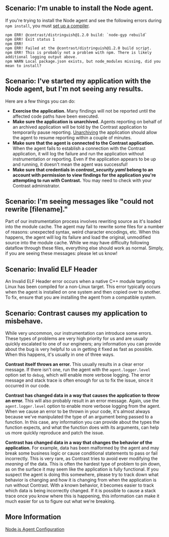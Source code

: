 <!--
title: "Node.js Agent Troubleshooting"
description: "General troubleshooting guide for the Node agent"
tags: "node troubleshooting agent general debug"
-->

## Scenario: I'm unable to install the Node agent.

If you're trying to install the Node agent and see the following errors during `npm install`, you must [set up a compiler](add-hyperlink).

```
npm ERR! @contrast/distringuish@1.2.0 build: `node-gyp rebuild`
npm ERR! Exit status 1
npm ERR!
npm ERR! Failed at the @contrast/distringuish@1.2.0 build script.
npm ERR! This is probably not a problem with npm. There is likely additional logging output above.
npm WARN Local package.json exists, but node_modules missing, did you mean to install?
```

## Scenario: I've started my application with the Node agent, but I'm not seeing any results.

Here are a few things you can do:
* **Exercise the application.** Many findings will not be reported until the affected code paths have been executed.
* **Make sure the application is unarchived.** Agents reporting on behalf of an archived application will be told by the Contrast application to temporarily pause reporting. [Unarchiving](user-appsmanage.html#overview) the application should allow the agent to resume reporting within a couple of minutes.
* **Make sure that the agent is connected to the Contrast application.** When the agent fails to establish a connection with the Contrast application, it will log the failure and run the application without instrumentation or reporting. Even if the application appears to be up and running, it doesn't mean the agent was successful!
* **Make sure that credentials in *contrast_security.yaml* belong to an account with permission to view findings for the application you're attempting to run with Contrast.** You may need to check with your Contrast administrator.

## Scenario: I'm seeing messages like "could not rewrite [filename]."

Part of our instrumentation process involves rewriting source as it's loaded into the module cache. The agent may fail to rewrite some files for a number of reasons: unexpected syntax, weird character encodings, etc. When this happens, the agent will log its failure and load the original, unmodified source into the module cache. While we may have difficulty following dataflow through these files, everything else should work as normal. Simply, if you are seeing these messages: please let us know!

## Scenario: Invalid ELF Header

An Invalid ELF Header error occurs when a native C++ module targeting Linux has been compiled for a non-Linux target. This error typically occurs when the agent is installed on one system and then copied over to another. To fix, ensure that you are installing the agent from a compatible system.

## Scenario: Contrast causes my application to misbehave.

While very uncommon, our instrumentation can introduce some errors. These types of problems are very high priority for us and are usually quickly escalated to one of our engineers; any information you can provide about the bug is very helpful to us in getting it fixed as fast as possible. When this happens, it's usually in one of three ways.

**Contrast itself throws an error.** This usually results in a clear error message. If there isn't one, run the agent with the `agent.logger.level` option set to `debug`, which will enable more verbose logging. The error message and stack trace is often enough for us to fix the issue, since it occurred in our code.

**Contrast has changed data in a way that causes the application to throw an error.** This will also probably result in an error message. Again, use the `agent.logger.level` option to enable more verbose logging from the agent. When we cause an error to be thrown in your code, it's almost always because we've manipulated the type of an argument being passed to a function. In this case, any information you can provide about the types the function expects, and what the function does with its arguments, can help us more quickly reproduce and patch the issue.

**Contrast has changed data in a way that changes the behavior of the application.** For example, data has been malformed by the agent and may break some business logic or cause conditional statements to pass or fail incorrectly. This is very rare, as Contrast tries to avoid ever modifying the *meaning* of the data. This is often the hardest type of problem to pin down, as on the surface it may seem like the application is fully functional. If you suspect the agent is doing this somewhere, please try to track down what behavior is changing and how it is changing from when the application is run without Contrast. With a known behavior, it becomes easier to track which data is being incorrectly changed. If it is possible to cause a stack trace once you know where this is happening, this information can make it much easier for us to figure out what we're breaking.

## More Information

[Node.js Agent Configuration](installation-node.html#node-config)
